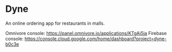 # Dyne
An online ordering app for restaurants in malls.

Omnivore console: https://panel.omnivore.io/applications/KTgAj5ia
Firebase console: https://console.cloud.google.com/home/dashboard?project=dyne-b0c3e
